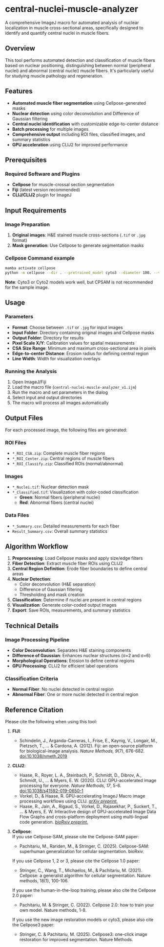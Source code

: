 # central-nuclei-muscle-analyzer

A comprehensive ImageJ macro for automated analysis of nuclear localization in muscle cross-sectional areas, specifically designed to identify and quantify central nuclei in muscle fibers.

## Overview

This tool performs automated detection and classification of muscle fibers based on nuclear positioning, distinguishing between normal (peripheral nuclei) and abnormal (central nuclei) muscle fibers. It's particularly useful for studying muscle pathology and regeneration.

## Features

- **Automated muscle fiber segmentation** using Cellpose-generated masks
- **Nuclear detection** using color deconvolution and Difference of Gaussian filtering
- **Central nuclei identification** with customizable edge-to-center distance
- **Batch processing** for multiple images
- **Comprehensive output** including ROI files, classified images, and summary statistics
- **GPU acceleration** using CLIJ2 for improved performance

## Prerequisites

### Required Software and Plugins
- **Cellpose** for muscle-crossal section segmentation
- **Fiji** (latest version recommended)
- **CLIJ/CLIJ2** plugin for ImageJ

## Input Requirements

### Image Preparation
1. **Original images**: H&E stained muscle cross-sections (`.tif` or `.jpg` format)
2. **Mask generation**: Use Cellpose to generate segmentation masks

### Cellpose Command example
```bash
mamba activate cellpose
python -m cellpose --dir . --pretrained_model cyto3 --diameter 100. --verbose --save_png --no_npy
```
**Note**: Cyto3 or Cyto2 models work well, but CPSAM is not recommended for the sample image.

## Usage

### Parameters
- **Format**: Choose between `.tif` or `.jpg` for input images
- **Input Folder**: Directory containing original images and Cellpose masks
- **Output Folder**: Directory for results
- **Pixel Scale X/Y**: Calibration values for spatial measurements
- **CSA Size Range**: Minimum and maximum cross-sectional area in pixels
- **Edge-to-center Distance**: Erosion radius for defining central region
- **Line Width**: Width for visualization overlays

### Running the Analysis
1. Open ImageJ/Fiji
2. Load the macro file (`central-nuclei-muscle-analyzer_v1.ijm`)
3. Run the macro and set parameters in the dialog
4. Select input and output directories
5. The macro will process all images automatically

## Output Files

For each processed image, the following files are generated:

### ROI Files
- `*_ROI_CSA.zip`: Complete muscle fiber regions
- `*_ROI_Center.zip`: Central regions of muscle fibers
- `*_ROI_Classify.zip`: Classified ROIs (normal/abnormal)

### Images
- `*_Nuclei.tif`: Nuclear detection mask
- `*_Classified.tif`: Visualization with color-coded classification
  - **Green**: Normal fibers (peripheral nuclei)
  - **Red**: Abnormal fibers (central nuclei)

### Data Files
- `*_Summary.csv`: Detailed measurements for each fiber
- `Result_Summary.csv`: Overall summary statistics

## Algorithm Workflow

1. **Preprocessing**: Load Cellpose masks and apply size/edge filters
2. **Fiber Detection**: Extract muscle fiber ROIs using CLIJ2
3. **Central Region Definition**: Erode fiber boundaries to define central areas
4. **Nuclear Detection**: 
   - Color deconvolution (H&E separation)
   - Difference of Gaussian filtering
   - Thresholding and mask creation
5. **Classification**: Determine if nuclei are present in central regions
6. **Visualization**: Generate color-coded output images
7. **Export**: Save ROIs, measurements, and summary statistics

## Technical Details

### Image Processing Pipeline
- **Color Deconvolution**: Separates H&E staining components
- **Difference of Gaussian**: Enhances nuclear structures (σ=2 and σ=6)
- **Morphological Operations**: Erosion to define central regions
- **GPU Processing**: CLIJ2 for efficient label operations

### Classification Criteria
- **Normal Fiber**: No nuclei detected in central region
- **Abnormal Fiber**: One or more nuclei detected in central region


## Reference Citation

Please cite the following when using this tool:
1. **FIJI**:
   - Schindelin, J., Arganda-Carreras, I., Frise, E., Kaynig, V., Longair, M., Pietzsch, T., ... & Cardona, A. (2012). Fiji: an open-source platform for biological-image analysis. *Nature Methods, 9*(7), 676-682. [doi:10.1038/nmeth.2019](https://doi.org/10.1038/nmeth.2019)
2. **CLIJ2**:
   - Haase, R., Royer, L. A., Steinbach, P., Schmidt, D., Dibrov, A., Schmidt, U., ... & Myers, E. W. (2020). CLIJ: GPU-accelerated image processing for everyone. *Nature Methods, 17*, 5-6. [doi:10.1038/s41592-019-0650-1](https://doi.org/10.1038/s41592-019-0650-1)
   - Vorkel, D., & Haase, R. GPU-accelerating ImageJ Macro image processing workflows using CLIJ. [*arXiv preprint*.](https://arxiv.org/abs/2008.11799)
   - Haase, R., Jain, A., Rigaud, S., Vorkel, D., Rajasekhar, P., Suckert, T., ... & Myers, E. W. Interactive design of GPU-accelerated Image Data Flow Graphs and cross-platform deployment using multi-lingual code generation. [*bioRxiv preprint*.](https://www.biorxiv.org/content/10.1101/2020.11.19.386565v1)
3. **Cellpose**:  
   If you use Cellpose-SAM, please cite the Cellpose-SAM paper:  
   - Pachitariu, M., Rariden, M., & Stringer, C. (2025). Cellpose-SAM: superhuman generalization for cellular segmentation. bioRxiv.

   If you use Cellpose 1, 2 or 3, please cite the Cellpose 1.0 paper:  
   - Stringer, C., Wang, T., Michaelos, M., & Pachitariu, M. (2021). Cellpose: a generalist algorithm for cellular segmentation. Nature methods, 18(1), 100-106.

   If you use the human-in-the-loop training, please also cite the Cellpose 2.0 paper:  
   - Pachitariu, M. & Stringer, C. (2022). Cellpose 2.0: how to train your own model. Nature methods, 1-8.

   If you use the new image restoration models or cyto3, please also cite the Cellpose3 paper:  
   - Stringer, C. & Pachitariu, M. (2025). Cellpose3: one-click image restoration for improved segmentation. Nature Methods.
